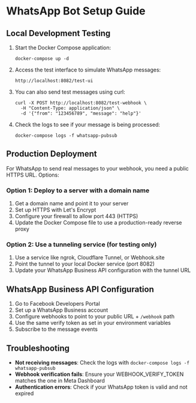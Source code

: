 # WhatsApp Bot Setup Guide

## Local Development Testing

1. Start the Docker Compose application:
   ```
   docker-compose up -d
   ```

2. Access the test interface to simulate WhatsApp messages:
   ```
   http://localhost:8082/test-ui
   ```

3. You can also send test messages using curl:
   ```
   curl -X POST http://localhost:8082/test-webhook \
     -H "Content-Type: application/json" \
     -d '{"from": "123456789", "message": "help"}'
   ```

4. Check the logs to see if your message is being processed:
   ```
   docker-compose logs -f whatsapp-pubsub
   ```

## Production Deployment

For WhatsApp to send real messages to your webhook, you need a public HTTPS URL. Options:

### Option 1: Deploy to a server with a domain name
1. Get a domain name and point it to your server
2. Set up HTTPS with Let's Encrypt
3. Configure your firewall to allow port 443 (HTTPS)
4. Update the Docker Compose file to use a production-ready reverse proxy

### Option 2: Use a tunneling service (for testing only)
1. Use a service like ngrok, Cloudflare Tunnel, or Webhook.site
2. Point the tunnel to your local Docker service (port 8082)
3. Update your WhatsApp Business API configuration with the tunnel URL

## WhatsApp Business API Configuration

1. Go to Facebook Developers Portal
2. Set up a WhatsApp Business account
3. Configure webhooks to point to your public URL + `/webhook` path
4. Use the same verify token as set in your environment variables
5. Subscribe to the message events

## Troubleshooting

- **Not receiving messages**: Check the logs with `docker-compose logs -f whatsapp-pubsub`
- **Webhook verification fails**: Ensure your WEBHOOK_VERIFY_TOKEN matches the one in Meta Dashboard
- **Authentication errors**: Check if your WhatsApp token is valid and not expired
